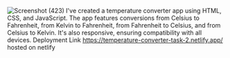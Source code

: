 ![Screenshot (423)](https://github.com/rimjhimgupta08/OIBSIP-Task2/assets/122445673/08c7dad2-1974-4b11-b540-7a73c43a92fc)
I've created a temperature converter app using HTML, CSS, and JavaScript. 
The app features conversions from Celsius to Fahrenheit, from Kelvin to Fahrenheit, from Fahrenheit to Celsius, and from Celsius to Kelvin. 
It's also responsive, ensuring compatibility with all devices.
Deployment Link
https://temperature-converter-task-2.netlify.app/
hosted on netlify
